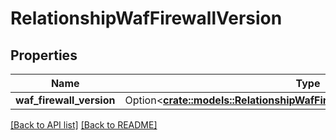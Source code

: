# RelationshipWafFirewallVersion

## Properties

Name | Type | Description | Notes
------------ | ------------- | ------------- | -------------
**waf_firewall_version** | Option<[**crate::models::RelationshipWafFirewallVersionWafFirewallVersion**](RelationshipWafFirewallVersionWafFirewallVersion.md)> |  | 

[[Back to API list]](../README.md#documentation-for-api-endpoints) [[Back to README]](../README.md)


